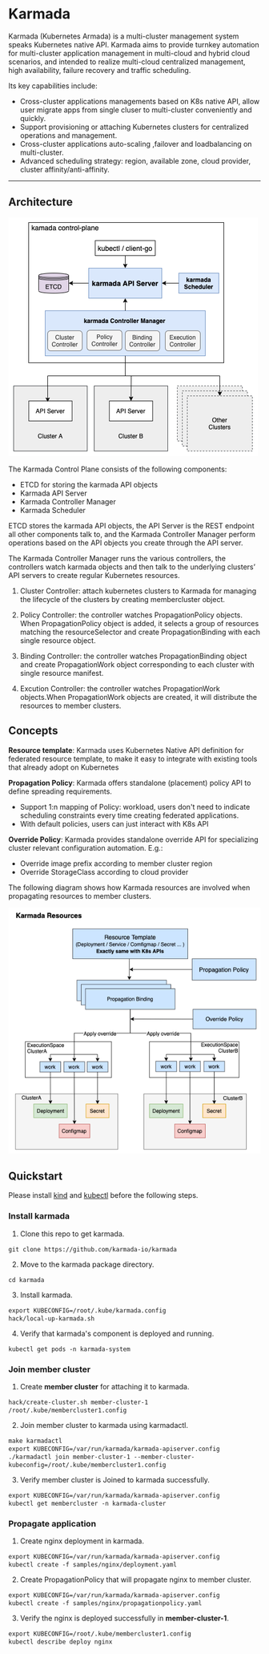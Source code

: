 # Karmada

Karmada (Kubernetes Armada) is a multi-cluster management system speaks Kubernetes native API.
Karmada aims to provide turnkey automation for multi-cluster application management in multi-cloud and hybrid cloud scenarios, and intended to realize multi-cloud centralized management, high availability, failure recovery and traffic scheduling.

Its key capabilities include:

- Cross-cluster applications managements based on K8s native API, allow user migrate apps from single cluser to multi-cluster conveniently and quickly.
- Support provisioning or attaching Kubernetes clusters for centralized operations and management.
- Cross-cluster applications auto-scaling ,failover and loadbalancing on multi-cluster.
- Advanced scheduling strategy: region, available zone, cloud provider, cluster affinity/anti-affinity.

----

## Architecture

![Architecture](docs/images/architecture.png)

The Karmada Control Plane consists of the following components:

- ETCD for storing the karmada API objects
- Karmada API Server
- Karmada Controller Manager
- Karmada Scheduler

ETCD stores the karmada API objects, the API Server is the REST endpoint all other components talk to, and the Karmada Controller Manager perform operations based on the API objects you create through the API server.

The Karmada Controller Manager runs the various controllers,  the controllers watch karmada objects and then talk to the underlying clusters’ API servers to create regular Kubernetes resources.

1. Cluster Controller: attach kubernetes clusters to Karmada for managing the lifecycle of the clusters by creating membercluster object.

2. Policy Controller: the controller watches PropagationPolicy objects. When PropagationPolicy object is added, it selects a group of resources matching the resourceSelector and create PropagationBinding with each single resource object.
3. Binding Controller: the controller watches PropagationBinding object and create PropagationWork object corresponding to each cluster with single resource manifest.
4. Excution Controller: the controller watches PropagationWork objects.When PropagationWork objects are created, it will distribute the resources to member clusters.


## Concepts

**Resource template**: Karmada uses Kubernetes Native API definition for federated resource template, to make it easy to integrate with existing tools that already adopt on Kubernetes

**Propagation Policy**: Karmada offers standalone (placement) policy API to define spreading requirements.
- Support 1:n mapping of Policy: workload, users don't need to indicate scheduling constraints every time creating federated applications.
- With default policies, users can just interact with K8s API

**Override Policy**: Karmada provides standalone override API for specializing cluster relevant configuration automation. E.g.:
- Override image prefix according to member cluster region
- Override StorageClass according to cloud provider


The following diagram shows how Karmada resources are involved when propagating resources to member clusters.

![karmada-resource-relation](docs/images/karmada-resource-relation.png)

## Quickstart

Please install [kind](https://kind.sigs.k8s.io/) and [kubectl](https://kubernetes.io/docs/tasks/tools/install-kubectl/) before the following steps.

### Install karmada

1. Clone this repo to get karmada.

```
git clone https://github.com/karmada-io/karmada
```

2. Move to the karmada package directory.

```
cd karmada
```

3. Install karmada.

```
export KUBECONFIG=/root/.kube/karmada.config
hack/local-up-karmada.sh
```

4. Verify that karmada's component is deployed and running.

```
kubectl get pods -n karmada-system
```

### Join member cluster

1. Create **member cluster** for attaching it to karmada.

```
hack/create-cluster.sh member-cluster-1 /root/.kube/membercluster1.config
```

2. Join member cluster to karmada using karmadactl.

```
make karmadactl
export KUBECONFIG=/var/run/karmada/karmada-apiserver.config
./karmadactl join member-cluster-1 --member-cluster-kubeconfig=/root/.kube/membercluster1.config
```

3. Verify member cluster is Joined to karmada successfully.

```
export KUBECONFIG=/var/run/karmada/karmada-apiserver.config
kubectl get membercluster -n karmada-cluster
```

### Propagate application

1. Create nginx deployment in karmada.

```
export KUBECONFIG=/var/run/karmada/karmada-apiserver.config
kubectl create -f samples/nginx/deployment.yaml
```

2. Create PropagationPolicy that will propagate nginx to member cluster.

```
export KUBECONFIG=/var/run/karmada/karmada-apiserver.config
kubectl create -f samples/nginx/propagationpolicy.yaml
```

3. Verify the nginx is deployed successfully in **member-cluster-1**.

```
export KUBECONFIG=/root/.kube/membercluster1.config
kubectl describe deploy nginx
```
